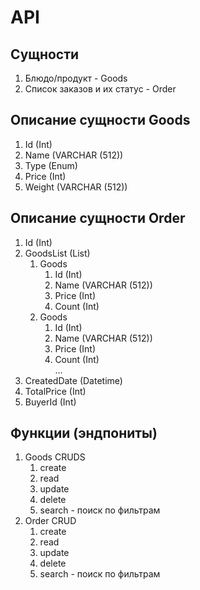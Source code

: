 # API

## Сущности

1. Блюдо/продукт - Goods 
2. Список заказов и их статус - Order

## Описание сущности Goods

1. Id (Int)
2. Name (VARCHAR (512))
3. Type (Enum)
4. Price (Int)
5. Weight (VARCHAR (512))

## Описание сущности Order

1. Id (Int)
2. GoodsList (List)
   1. Goods
      1. Id (Int)
      2. Name (VARCHAR (512))
      3. Price (Int)
      4. Count (Int)
   2. Goods
      1. Id (Int)
      2. Name (VARCHAR (512))
      3. Price (Int)
      4. Count (Int)</br>
   ...
3. CreatedDate (Datetime)
4. TotalPrice (Int)
5. BuyerId (Int)

## Функции (эндпониты)

1. Goods CRUDS
   1. create
   2. read
   3. update
   4. delete
   5. search - поиск по фильтрам
2. Order CRUD
   1. create
   2. read
   3. update
   4. delete
   5. search - поиск по фильтрам
